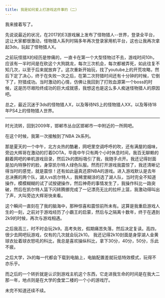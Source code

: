 ```yaml
---
title: 我是如何爱上打游戏这件事的（二）
---
```


我来接着写了。

先说说最近的状况，在2017的E3游戏展上发布了怪物猎人--世界，登录全平台，这让大家都很激动，怪物猎人系列时隔多年再次登录家用机平台，这也让我再次拿起3ds，玩起了怪物猎人X。

之前玩怪猎X的经历是惨痛的，一直卡在第一个大型怪物过不去，游戏时间10h，应该有一半时间是在砍这个大狗跳龙，每次三次机会，每次都被弄死，如此往复不知几次，以至于后来就放弃了。这次重新开始玩，找了youtube上的开荒攻略，然后下定了决心，终于在失败一次之后，在第二次狩猎时间还有十分钟的时候，它倒下了，狩猎成功。当时激动的心情，仿佛让我回到了打败血源第一个boss的时候，这是历尽艰险终成功的巨大成就感，我想这也是这么多人痴迷怪物猎人的原因吧。

总之，最近沉迷于3ds的怪物猎人X，以及等待NS上的怪物猎人XX，以及等待18年PS4上的怪物猎人世界。

---

时光流转，回到2009年，邯郸市丛台区邯郸市一中附近的一所网吧。

在这个时候，我第一次接触到了NBA 2k系列。

那是夏天的一个中午，北方炎热的酷暑，网吧里空调呼呼的吹，还有满屋的烟味，旁边大辉哥在激动的打着DOTA，毕竟中午只有两个小时休息时间，我百无聊赖的翻着网吧的单机游戏目录，然后2k的图标吸引了我，我随手点开。我还记得封面是加内特狰狞的脸，身穿凯尔特人绿色队服。然而打开游戏我震惊了，我还清晰记得当时的感觉，就是震惊！还有如此逼真还原NBA的游戏。进入游戏默认是去年总决赛的两个队，湖人vs凯尔特人，我稀里糊涂的选了湖人队，当时完全不知道操作，模模糊糊的试了试按键操作，然后神奇的事情发生了，我操作科比一路突破，然后在凯尔特人篮下闪转腾挪完成了一记漂亮无比的拉杆上篮，我激动得叫出了声，大叫旁边大辉哥快来看。

这个瞬间一直刻在了我的脑海中，那种惊喜和震惊前所未有。这算是我重启游戏人生的一刻，之前对于游戏经历了小霸王的启蒙，然后与之隔离十数年，终于在遇到2k9的时候，再次与游戏相遇。

之后我高三，时不时会玩2k9。高考失败，假期痛苦失落，然后决定复读。高四，很少去网吧玩游戏，仅有的几次就会玩2k10。
我还记得2k10封面是身穿湖人金黄球衣扯着球衣怒吼的科比，我总是喜欢操纵科比，拿下30分，40分，50分，乐此不疲。

之后大学，2k的每一代都会下载到电脑上，电脑配置差就玩低特效模式，玩得不亦乐乎。

而之后的一个转折就是认识到游戏主机这个东西，它走进我生命的时间是在我大二那一年，地点则是在大学的食堂二楼的一个小的游戏厅。

未完不知道还续不续。